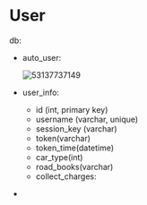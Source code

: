 # User

db:

* auto_user:

  ![53137737149](/tmp/1531377371498.png)

* user_info:

  * id (int, primary key)
  * username (varchar, unique)
  * session_key (varchar)
  * token(varchar)
  * token_time(datetime)
  * car_type(int)
  * road_books(varchar)
  * collect_charges:

* ​

  ​